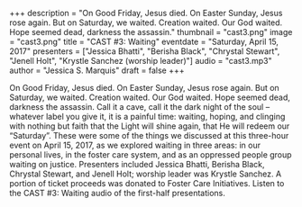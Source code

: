 +++
description = "On Good Friday, Jesus died. On Easter Sunday, Jesus rose again. But on Saturday, we waited. Creation waited. Our God waited. Hope seemed dead, darkness the assassin."
thumbnail = "cast3.png"
image = "cast3.png"
title = "CAST #3: Waiting"
eventdate = "Saturday, April 15, 2017"
presenters = ["Jessica Bhatti", "Berisha Black", "Chrystal Stewart", "Jenell Holt", "Krystle Sanchez (worship leader)"]
audio = "cast3.mp3"
author = "Jessica S. Marquis"
draft = false
+++

On Good Friday, Jesus died. On Easter Sunday, Jesus rose again. But on Saturday, we waited. Creation waited. Our God waited. Hope seemed dead, darkness the assassin. Call it a cave, call it the dark night of the soul – whatever label you give it, it is a painful time: waiting, hoping, and clinging with nothing but faith that the Light will shine again, that He will redeem our “Saturday”. These were some of the things we discussed at this three-hour event on April 15, 2017, as we explored waiting in three areas: in our personal lives, in the foster care system, and as an oppressed people group waiting on justice. Presenters included Jessica Bhatti, Berisha Black, Chrystal Stewart, and Jenell Holt; worship leader was Krystle Sanchez. A portion of ticket proceeds was donated to Foster Care Initiatives. Listen to the CAST #3: Waiting audio of the first-half presentations.

